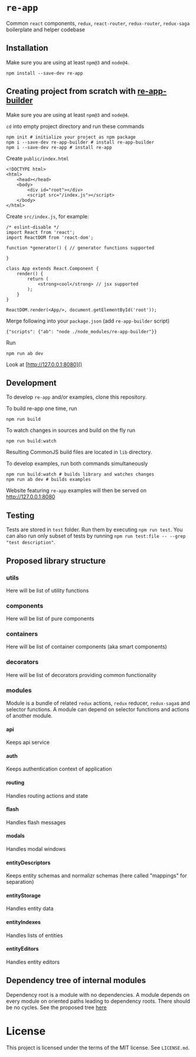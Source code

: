 # `re-app`

Common `react` components, `redux`, `react-router`, `redux-router`, `redux-saga` boilerplate and helper codebase

## Installation

Make sure you are using at least `npm@3` and `node@4`.

    npm install --save-dev re-app

## Creating project from scratch with <a href="https://github.com/stackscz/re-app-builder" target="_blank">re-app-builder <i class="fa fa-external-link"></i></a>

Make sure you are using at least `npm@3` and `node@4`.

`cd` into empty project directory and run these commands

    npm init # initialize your project as npm package
    npm i --save-dev re-app-builder # install re-app-builder
    npm i --save-dev re-app # install re-app


Create `public/index.html`

    <!DOCTYPE html>
    <html>
        <head></head>
        <body>
            <div id="root"></div>
            <script src="/index.js"></script>
        </body>
    </html>


Create `src/index.js`, for example:

    /* eslint-disable */
    import React from 'react';
    import ReactDOM from 'react-dom';

    function *generator() { // generator functions supported

    }

    class App extends React.Component {
        render() {
            return (
                <strong>cool</strong> // jsx supported
            );
        }
    }

    ReactDOM.render(<App/>, document.getElementById('root'));


Merge following into your `package.json` (add `re-app-builder` script)

    {"scripts": {"ab": "node ./node_modules/re-app-builder"}}


Run

    npm run ab dev


Look at [http://127.0.0.1:8080]()

## Development

To develop `re-app` and/or examples, clone this repository.

To build re-app one time, run 

    npm run build

To watch changes in sources and build on the fly run
    
    npm run build:watch

Resulting CommonJS build files are located in `lib` directory.

To develop examples, run both commands simultaneously
    
    npm run build:watch # builds library and watches changes
    npm run ab dev # builds examples

Website featuring `re-app` examples will then be served on http://127.0.0.1:8080

## Testing

Tests are stored in `test` folder. Run them by executing `npm run test`.
You can also run only subset of tests by running `npm run test:file -- --grep "test description"`.

## Proposed library structure

### utils

Here will be list of utility functions

### components

Here will be list of pure components

### containers

Here will be list of container components (aka smart components)

### decorators

Here will be list of decorators providing common functionality

### modules

Module is a bundle of related `redux` actions, `redux` reducer, `redux-saga`s and selector functions.
A module can depend on selector functions and actions of another module.

#### api

Keeps api service

#### auth

Keeps authentication context of application

#### routing

Handles routing actions and state

#### flash

Handles flash messages

#### modals

Handles modal windows

#### entityDescriptors

Keeps entity schemas and normalizr schemas (here called "mappings" for separation)

#### entityStorage

Handles entity data

#### entityIndexes

Handles lists of entities

#### entityEditors

Handles entity editors

## Dependency tree of internal modules

Dependency root is a module with no dependencies. A module depends on every module on oriented paths leading to dependency roots. There should be no cycles.
See the proposed tree [here](http://knsv.github.io/mermaid/live_editor/#/edit/Z3JhcGggUkwKCmFwaQpyb3V0aW5nCmF1dGgKYXV0aCAtLT4gYXBpCmVudGl0eURlc2NyaXB0b3JzCmVudGl0eURlc2NyaXB0b3JzIC0tPiBhcGkKZW50aXR5U3RvcmFnZQplbnRpdHlTdG9yYWdlIC0tPiBlbnRpdHlEZXNjcmlwdG9ycwplbnRpdHlJbmRleGVzCmVudGl0eUluZGV4ZXMgLS0-IGVudGl0eVN0b3JhZ2UKZW50aXR5RWRpdG9ycwplbnRpdHlFZGl0b3JzIC0tPiBlbnRpdHlTdG9yYWdlCmZsYXNoCm1vZGFscw)

# License

This project is licensed under the terms of the MIT license. See `LICENSE.md`.
